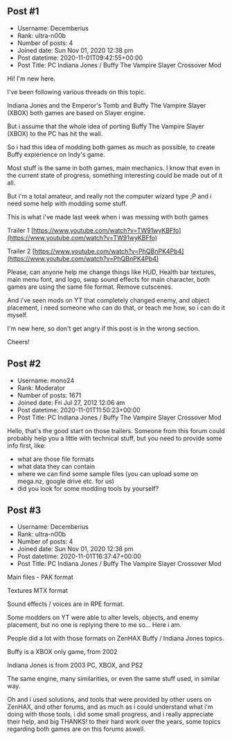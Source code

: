 ## Post #1
- Username: Decemberius
- Rank: ultra-n00b
- Number of posts: 4
- Joined date: Sun Nov 01, 2020 12:38 pm
- Post datetime: 2020-11-01T09:42:55+00:00
- Post Title: PC Indiana Jones / Buffy The Vampire Slayer Crossover Mod

Hi! I'm new here.

I've been following various threads on this topic.

Indiana Jones and the Emperor's Tomb and Buffy The Vampire Slayer (XBOX)
both games are based on Slayer engine.

But i assume that the whole idea of porting Buffy The Vampire Slayer (XBOX) to the PC has hit the wall.

So i had this idea of modding both games as much as possible, to create Buffy expierience on Indy's game.

Most stuff is the same in both games, main mechanics.
I know that even in the current state of progress, something interesting could be made out of it all.

But i'm a total amateur, and really not the computer wizard type ;P
and i need some help with modding some stuff. 

This is what i've made last week when i was messing with both games

Trailer 1
[https://www.youtube.com/watch?v=TW91wyKBFfo](https://www.youtube.com/watch?v=TW91wyKBFfo)

Trailer 2
[https://www.youtube.com/watch?v=PhQBnPK4Pb4](https://www.youtube.com/watch?v=PhQBnPK4Pb4)

Please, can anyone help me change things like HUD, Health bar textures, main menu font, and logo, swap sound effects for main character, both games are using the same file format. Remove cutscenes.

And i've seen mods on YT that completely changed enemy, and object placement, i need someone who can do that, or teach me how, so i can do it myself.

I'm new here, so don't get angry if this post is in the wrong section.

Cheers!
## Post #2
- Username: mono24
- Rank: Moderator
- Number of posts: 1671
- Joined date: Fri Jul 27, 2012 12:06 am
- Post datetime: 2020-11-01T11:50:23+00:00
- Post Title: PC Indiana Jones / Buffy The Vampire Slayer Crossover Mod

Hello, that's the good start on those trailers. Someone from this forum could probably help you a little with technical stuff,
but you need to provide some info first, like:
- what are those file formats
- what data they can contain
- where we can find some sample files (you can upload some on mega.nz, google drive etc. for us)
- did you look for some modding tools by yourself?
## Post #3
- Username: Decemberius
- Rank: ultra-n00b
- Number of posts: 4
- Joined date: Sun Nov 01, 2020 12:38 pm
- Post datetime: 2020-11-01T16:37:47+00:00
- Post Title: PC Indiana Jones / Buffy The Vampire Slayer Crossover Mod

Main files - PAK format

Textures MTX format

Sound effects / voices are in RPE format.

Some modders on YT were able to alter levels, objects, and enemy placement, but no one is replying there to me so... 
Here i am.

People did a lot with those formats on ZenHAX  Buffy / Indiana Jones topics.

Buffy is a XBOX only game, from 2002

Indiana Jones is from 2003 PC, XBOX, and PS2

The same engine, many similarities, or even the same stuff used, in similar way.

Oh and i used solutions, and tools that were provided by other users on ZenHAX, and other forums, and as much as i could understand what i'm doing with those tools, i did some small progress, and i really appreciate their help, and big THANKS! to their hard work over the years, some topics regarding both games are on this forums aswell.
